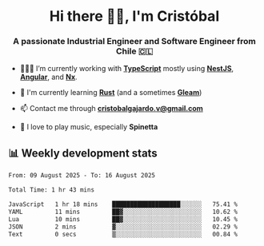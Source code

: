 <h1 align="center">Hi there ✌🏻, I'm Cristóbal</h1>
<h3 align="center">A passionate Industrial Engineer and Software Engineer from Chile 🇨🇱</h3>

- 🧑🏻‍💻 I’m currently working with **[TypeScript](https://www.typescriptlang.org)** mostly using **[NestJS](https://nestjs.com)**, **[Angular](https://angular.io)**, and **[Nx](https://nx.dev)**.

- 🌱 I'm currently learning **[Rust](https://www.rust-lang.org)** (and a sometimes **[Gleam](https://gleam.run/)**)

- 📫 Contact me through **cristobalgajardo.v@gmail.com**

- 🎸 I love to play music, especially **Spinetta**

## 📊 Weekly development stats

<!--START_SECTION:waka-->

```txt
From: 09 August 2025 - To: 16 August 2025

Total Time: 1 hr 43 mins

JavaScript   1 hr 18 mins    ███████████████████░░░░░░   75.41 %
YAML         11 mins         ██▓░░░░░░░░░░░░░░░░░░░░░░   10.62 %
Lua          10 mins         ██▓░░░░░░░░░░░░░░░░░░░░░░   10.45 %
JSON         2 mins          ▓░░░░░░░░░░░░░░░░░░░░░░░░   02.29 %
Text         0 secs          ▒░░░░░░░░░░░░░░░░░░░░░░░░   00.84 %
```

<!--END_SECTION:waka-->
